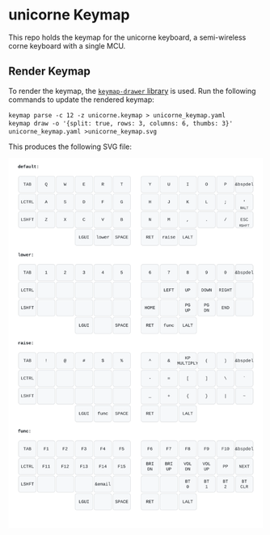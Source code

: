 # unicorne Keymap

This repo holds the keymap for the unicorne keyboard, a semi-wireless corne keyboard with a single MCU.


## Render Keymap

To render the keymap, the [`keymap-drawer` library](https://github.com/caksoylar/keymap-drawer) is used. Run the
following commands to update the rendered keymap:

```
keymap parse -c 12 -z unicorne.keymap > unicorne_keymap.yaml
keymap draw -o '{split: true, rows: 3, columns: 6, thumbs: 3}' unicorne_keymap.yaml >unicorne_keymap.svg
```

This produces the following SVG file:

![](https://github.com/fgebhart/zmk-config/raw/main/unicorne_keymap.svg)

